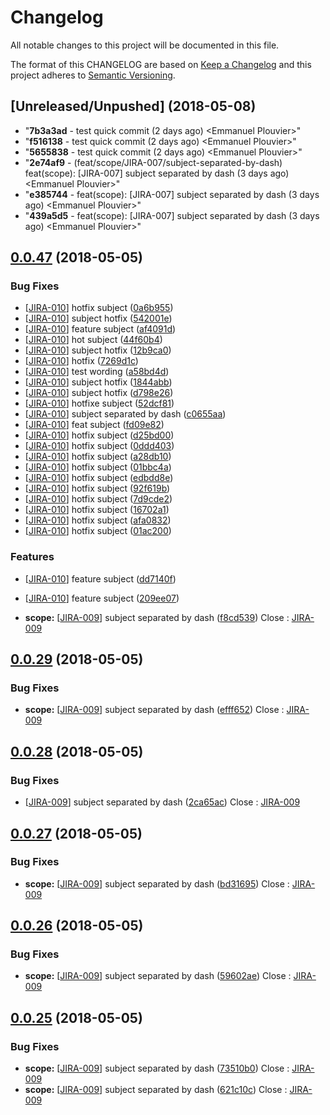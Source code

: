 # Changelog
All notable changes to this project will be documented in this file.

The format of this CHANGELOG are based on [Keep a Changelog](https://keepachangelog.com/en/1.0.0/)
and this project adheres to [Semantic Versioning](https://semver.org/spec/v2.0.0.html).

## [Unreleased/Unpushed] (2018-05-08)

* "**7b3a3ad** - test quick commit (2 days ago) &lt;Emmanuel Plouvier&gt;"
* "**f516138** - test quick commit (2 days ago) &lt;Emmanuel Plouvier&gt;"
* "**5655838** - test quick commit (2 days ago) &lt;Emmanuel Plouvier&gt;"
* "**2e74af9** - (feat/scope/JIRA-007/subject-separated-by-dash) feat(scope): [JIRA-007] subject separated by dash (3 days ago) &lt;Emmanuel Plouvier&gt;"
* "**e385744** - feat(scope): [JIRA-007] subject separated by dash (3 days ago) &lt;Emmanuel Plouvier&gt;"
* "**439a5d5** - feat(scope): [JIRA-007] subject separated by dash (3 days ago) &lt;Emmanuel Plouvier&gt;"

<a name="0.0.47"></a>
## [0.0.47](https://bitbucket.org/prismamediadigital/pmd-advertising/compare/0.0.47%0D0.0.46#diff) (2018-05-05)

### Bug Fixes

* [[JIRA-010](https://pmdtech.atlassian.net/browse/JIRA-010)] hotfix subject ([0a6b955](https://bitbucket.org/prismamediadigital/pmd-advertising/commits/0a6b955))
* [[JIRA-010](https://pmdtech.atlassian.net/browse/JIRA-010)] subject hotfix ([542001e](https://bitbucket.org/prismamediadigital/pmd-advertising/commits/542001e)) 
* [[JIRA-010](https://pmdtech.atlassian.net/browse/JIRA-010)] feature subject ([af4091d](https://bitbucket.org/prismamediadigital/pmd-advertising/commits/af4091d)) 
* [[JIRA-010](https://pmdtech.atlassian.net/browse/JIRA-010)] hot subject ([44f60b4](https://bitbucket.org/prismamediadigital/pmd-advertising/commits/44f60b4)) 
* [[JIRA-010](https://pmdtech.atlassian.net/browse/JIRA-010)] subject hotfix ([12b9ca0](https://bitbucket.org/prismamediadigital/pmd-advertising/commits/12b9ca0)) 
* [[JIRA-010](https://pmdtech.atlassian.net/browse/JIRA-010)] hotfix ([7269d1c](https://bitbucket.org/prismamediadigital/pmd-advertising/commits/7269d1c)) 
* [[JIRA-010](https://pmdtech.atlassian.net/browse/JIRA-010)] test wording ([a58bd4d](https://bitbucket.org/prismamediadigital/pmd-advertising/commits/a58bd4d)) 
* [[JIRA-010](https://pmdtech.atlassian.net/browse/JIRA-010)] subject hotfix ([1844abb](https://bitbucket.org/prismamediadigital/pmd-advertising/commits/1844abb)) 
* [[JIRA-010](https://pmdtech.atlassian.net/browse/JIRA-010)] subject hotfix ([d798e26](https://bitbucket.org/prismamediadigital/pmd-advertising/commits/d798e26)) 
* [[JIRA-010](https://pmdtech.atlassian.net/browse/JIRA-010)] hotfixe subject ([52dcf81](https://bitbucket.org/prismamediadigital/pmd-advertising/commits/52dcf81)) 
* [[JIRA-010](https://pmdtech.atlassian.net/browse/JIRA-010)] subject separated by dash ([c0655aa](https://bitbucket.org/prismamediadigital/pmd-advertising/commits/c0655aa)) 
* [[JIRA-010](https://pmdtech.atlassian.net/browse/JIRA-010)] feat subject ([fd09e82](https://bitbucket.org/prismamediadigital/pmd-advertising/commits/fd09e82)) 
* [[JIRA-010](https://pmdtech.atlassian.net/browse/JIRA-010)] hotfix subject ([d25bd00](https://bitbucket.org/prismamediadigital/pmd-advertising/commits/d25bd00))
* [[JIRA-010](https://pmdtech.atlassian.net/browse/JIRA-010)] hotfix subject ([0ddd403](https://bitbucket.org/prismamediadigital/pmd-advertising/commits/0ddd403))
* [[JIRA-010](https://pmdtech.atlassian.net/browse/JIRA-010)] hotfix subject ([a28db10](https://bitbucket.org/prismamediadigital/pmd-advertising/commits/a28db10))
* [[JIRA-010](https://pmdtech.atlassian.net/browse/JIRA-010)] hotfix subject ([01bbc4a](https://bitbucket.org/prismamediadigital/pmd-advertising/commits/01bbc4a))
* [[JIRA-010](https://pmdtech.atlassian.net/browse/JIRA-010)] hotfix subject ([edbdd8e](https://bitbucket.org/prismamediadigital/pmd-advertising/commits/edbdd8e))
* [[JIRA-010](https://pmdtech.atlassian.net/browse/JIRA-010)] hotfix subject ([92f619b](https://bitbucket.org/prismamediadigital/pmd-advertising/commits/92f619b))
* [[JIRA-010](https://pmdtech.atlassian.net/browse/JIRA-010)] hotfix subject ([7d9cde2](https://bitbucket.org/prismamediadigital/pmd-advertising/commits/7d9cde2))
* [[JIRA-010](https://pmdtech.atlassian.net/browse/JIRA-010)] hotfix subject ([16702a1](https://bitbucket.org/prismamediadigital/pmd-advertising/commits/16702a1))
* [[JIRA-010](https://pmdtech.atlassian.net/browse/JIRA-010)] hotfix subject ([afa0832](https://bitbucket.org/prismamediadigital/pmd-advertising/commits/afa0832))
* [[JIRA-010](https://pmdtech.atlassian.net/browse/JIRA-010)] hotfix subject ([01ac200](https://bitbucket.org/prismamediadigital/pmd-advertising/commits/01ac200))

### Features

* [[JIRA-010](https://pmdtech.atlassian.net/browse/JIRA-010)] feature subject ([dd7140f](https://bitbucket.org/prismamediadigital/pmd-advertising/commits/dd7140f)) 
* [[JIRA-010](https://pmdtech.atlassian.net/browse/JIRA-010)] feature subject ([209ee07](https://bitbucket.org/prismamediadigital/pmd-advertising/commits/209ee07)) 

* **scope:** [[JIRA-009](https://pmdtech.atlassian.net/browse/JIRA-009)] subject separated by dash ([f8cd539](https://bitbucket.org/prismamediadigital/pmd-advertising/commits/f8cd539)) Close : [JIRA-009](https://pmdtech.atlassian.net/browse/JIRA-009)

<a name="0.0.29"></a>
## [0.0.29](https://bitbucket.org/prismamediadigital/pmd-advertising/compare/0.0.29%0D0.0.28#diff) (2018-05-05)

### Bug Fixes

* **scope:** [[JIRA-009](https://pmdtech.atlassian.net/browse/JIRA-009)] subject separated by dash ([efff652](https://bitbucket.org/prismamediadigital/pmd-advertising/commits/efff652)) Close : [JIRA-009](https://pmdtech.atlassian.net/browse/JIRA-009)

<a name="0.0.28"></a>
## [0.0.28](https://bitbucket.org/prismamediadigital/pmd-advertising/compare/0.0.28%0D0.0.27#diff) (2018-05-05)

### Bug Fixes

* [[JIRA-009](https://pmdtech.atlassian.net/browse/JIRA-009)] subject separated by dash ([2ca65ac](https://bitbucket.org/prismamediadigital/pmd-advertising/commits/2ca65ac)) Close : [JIRA-009](https://pmdtech.atlassian.net/browse/JIRA-009)

<a name="0.0.27"></a>
## [0.0.27](https://bitbucket.org/prismamediadigital/pmd-advertising/compare/0.0.27%0D0.0.26#diff) (2018-05-05)

### Bug Fixes

* **scope:** [[JIRA-009](https://pmdtech.atlassian.net/browse/JIRA-009)] subject separated by dash ([bd31695](https://bitbucket.org/prismamediadigital/pmd-advertising/commits/bd31695)) Close : [JIRA-009](https://pmdtech.atlassian.net/browse/JIRA-009)

<a name="0.0.26"></a>
## [0.0.26](https://bitbucket.org/prismamediadigital/pmd-advertising/compare/0.0.26%0D0.0.25#diff) (2018-05-05)

### Bug Fixes

* **scope:** [[JIRA-009](https://pmdtech.atlassian.net/browse/JIRA-009)] subject separated by dash ([59602ae](https://bitbucket.org/prismamediadigital/pmd-advertising/commits/59602ae)) Close : [JIRA-009](https://pmdtech.atlassian.net/browse/JIRA-009)

<a name="0.0.25"></a>
## [0.0.25](https://bitbucket.org/prismamediadigital/pmd-advertising/compare/0.0.25%0D0.0.24#diff) (2018-05-05)

### Bug Fixes

* **scope:** [[JIRA-009](https://pmdtech.atlassian.net/browse/JIRA-009)] subject separated by dash ([73510b0](https://bitbucket.org/prismamediadigital/pmd-advertising/commits/73510b0)) Close : [JIRA-009](https://pmdtech.atlassian.net/browse/JIRA-009)
* **scope:** [[JIRA-009](https://pmdtech.atlassian.net/browse/JIRA-009)] subject separated by dash ([621c10c](https://bitbucket.org/prismamediadigital/pmd-advertising/commits/621c10c)) Close : [JIRA-009](https://pmdtech.atlassian.net/browse/JIRA-009)
